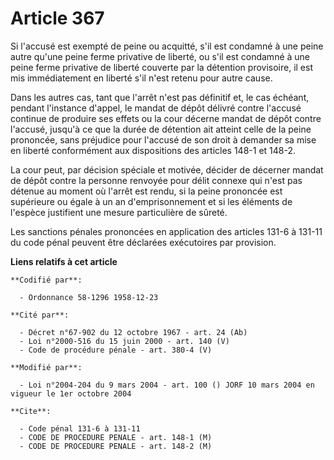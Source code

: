 # Article 367

Si l'accusé est exempté de peine ou acquitté, s'il est condamné à une peine autre qu'une peine ferme privative de liberté, ou
s'il est condamné à une peine ferme privative de liberté couverte par la détention provisoire, il est mis immédiatement en
liberté s'il n'est retenu pour autre cause.

Dans les autres cas, tant que l'arrêt n'est pas définitif et, le cas échéant, pendant l'instance d'appel, le mandat de dépôt
délivré contre l'accusé continue de produire ses effets ou la cour décerne mandat de dépôt contre l'accusé, jusqu'à ce que la
durée de détention ait atteint celle de la peine prononcée, sans préjudice pour l'accusé de son droit à demander sa mise en
liberté conformément aux dispositions des articles 148-1 et 148-2.

La cour peut, par décision spéciale et motivée, décider de décerner mandat de dépôt contre la personne renvoyée pour délit
connexe qui n'est pas détenue au moment où l'arrêt est rendu, si la peine prononcée est supérieure ou égale à un an
d'emprisonnement et si les éléments de l'espèce justifient une mesure particulière de sûreté.

Les sanctions pénales prononcées en application des articles 131-6 à 131-11 du code pénal peuvent être déclarées exécutoires
par provision.

**Liens relatifs à cet article**

	**Codifié par**:

	  - Ordonnance 58-1296 1958-12-23

	**Cité par**:

	  - Décret n°67-902 du 12 octobre 1967 - art. 24 (Ab)
	  - Loi n°2000-516 du 15 juin 2000 - art. 140 (V)
	  - Code de procédure pénale - art. 380-4 (V)

	**Modifié par**:

	  - Loi n°2004-204 du 9 mars 2004 - art. 100 () JORF 10 mars 2004 en vigueur le 1er octobre 2004

	**Cite**:

	  - Code pénal 131-6 à 131-11
	  - CODE DE PROCEDURE PENALE - art. 148-1 (M)
	  - CODE DE PROCEDURE PENALE - art. 148-2 (M)
